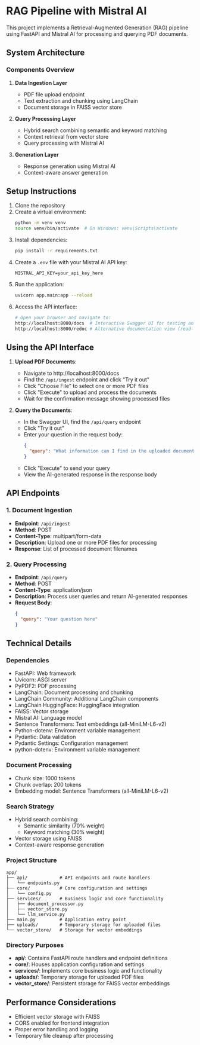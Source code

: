 # RAG Pipeline with Mistral AI

This project implements a Retrieval-Augmented Generation (RAG) pipeline using FastAPI and Mistral AI for processing and querying PDF documents.

## System Architecture

### Components Overview

1. **Data Ingestion Layer**
   - PDF file upload endpoint
   - Text extraction and chunking using LangChain
   - Document storage in FAISS vector store

2. **Query Processing Layer**
   - Hybrid search combining semantic and keyword matching
   - Context retrieval from vector store
   - Query processing with Mistral AI

3. **Generation Layer**
   - Response generation using Mistral AI
   - Context-aware answer generation

## Setup Instructions

1. Clone the repository
2. Create a virtual environment:
   ```bash
   python -m venv venv
   source venv/bin/activate  # On Windows: venv\Scripts\activate
   ```
3. Install dependencies:
   ```bash
   pip install -r requirements.txt
   ```
4. Create a `.env` file with your Mistral AI API key:
   ```
   MISTRAL_API_KEY=your_api_key_here
   ```
5. Run the application:
   ```bash
   uvicorn app.main:app --reload
   ```
6. Access the API interface:
   ```bash
   # Open your browser and navigate to:
   http://localhost:8000/docs  # Interactive Swagger UI for testing and debugging
   http://localhost:8000/redoc # Alternative documentation view (read-only)
   ```

## Using the API Interface

1. **Upload PDF Documents**:
   - Navigate to http://localhost:8000/docs
   - Find the `/api/ingest` endpoint and click "Try it out"
   - Click "Choose File" to select one or more PDF files
   - Click "Execute" to upload and process the documents
   - Wait for the confirmation message showing processed files

2. **Query the Documents**:
   - In the Swagger UI, find the `/api/query` endpoint
   - Click "Try it out"
   - Enter your question in the request body:
     ```json
     {
       "query": "What information can I find in the uploaded documents?"
     }
     ```
   - Click "Execute" to send your query
   - View the AI-generated response in the response body


## API Endpoints

### 1. Document Ingestion
- **Endpoint**: `/api/ingest`
- **Method**: POST
- **Content-Type**: multipart/form-data
- **Description**: Upload one or more PDF files for processing
- **Response**: List of processed document filenames

### 2. Query Processing
- **Endpoint**: `/api/query`
- **Method**: POST
- **Content-Type**: application/json
- **Description**: Process user queries and return AI-generated responses
- **Request Body**:
  ```json
  {
    "query": "Your question here"
  }
  ```

## Technical Details

### Dependencies
- FastAPI: Web framework
- Uvicorn: ASGI server
- PyPDF2: PDF processing
- LangChain: Document processing and chunking
- LangChain Community: Additional LangChain components
- LangChain HuggingFace: HuggingFace integration
- FAISS: Vector storage
- Mistral AI: Language model
- Sentence Transformers: Text embeddings (all-MiniLM-L6-v2)
- Python-dotenv: Environment variable management
- Pydantic: Data validation
- Pydantic Settings: Configuration management
- python-dotenv: Environment variable management

### Document Processing
- Chunk size: 1000 tokens
- Chunk overlap: 200 tokens
- Embedding model: Sentence Transformers (all-MiniLM-L6-v2)

### Search Strategy
- Hybrid search combining:
  - Semantic similarity (70% weight)
  - Keyword matching (30% weight)
- Vector storage using FAISS
- Context-aware response generation

### Project Structure
```
app/
├── api/            # API endpoints and route handlers
│   └── endpoints.py
├── core/           # Core configuration and settings
│   └── config.py
├── services/       # Business logic and core functionality
│   ├── document_processor.py
│   ├── vector_store.py
│   └── llm_service.py
├── main.py         # Application entry point
├── uploads/        # Temporary storage for uploaded files
└── vector_store/   # Storage for vector embeddings
```

### Directory Purposes

- **api/**: Contains FastAPI route handlers and endpoint definitions
- **core/**: Houses application configuration and settings
- **services/**: Implements core business logic and functionality
- **uploads/**: Temporary storage for uploaded PDF files
- **vector_store/**: Persistent storage for FAISS vector embeddings

## Performance Considerations
- Efficient vector storage with FAISS
- CORS enabled for frontend integration
- Proper error handling and logging
- Temporary file cleanup after processing 